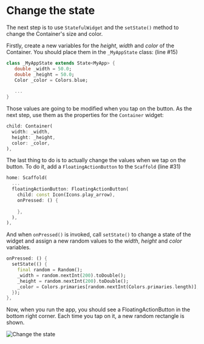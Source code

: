 # Change the state

The next step is to use `StatefulWidget` and the `setState()` method to 
change the Container's size and color.

Firstly, create a new variables for the _height_, _width_ and _color_ of the 
Container. You should place them in the `_MyAppState` class: (line #15)

```dart
class _MyAppState extends State<MyApp> {
   double _width = 50.0;
   double _height = 50.0;
   Color _color = Colors.blue;
   
   ...
}
```

Those values are going to be modified when you tap on the button. As the next 
step, use them as the properties for the `Container` widget:
```dart
child: Container(
  width: _width,
  height: _height,
  color: _color,
),
```

The last thing to do is to actually change the values when we tap on the 
button. To do it, add a `FloatingActionButton` to the `Scaffold` (line #31)

```dart
home: Scaffold(
  ...
  floatingActionButton: FloatingActionButton(
    child: const Icon(Icons.play_arrow),
    onPressed: () {
      
    },
  ),
),
```

And when `onPressed()` is invoked, call `setState()` to change a state of 
the widget and assign a new random values to the _width_, _height_ and 
_color_ variables.

```dart
onPressed: () {
  setState(() {
    final random = Random();
    _width = random.nextInt(200).toDouble();
    _height = random.nextInt(200).toDouble();
    _color = Colors.primaries[random.nextInt(Colors.primaries.length)];
  });
},
```

Now, when you run the app, you should see a FloatingActionButton in the 
bottom right corner. Each time you tap on it, a new random rectangle is 
shown.

![Change the state](https://github.com/pszklarska/flutter_animations_workshop/raw/main/assets/screen01.gif?raw=true)
